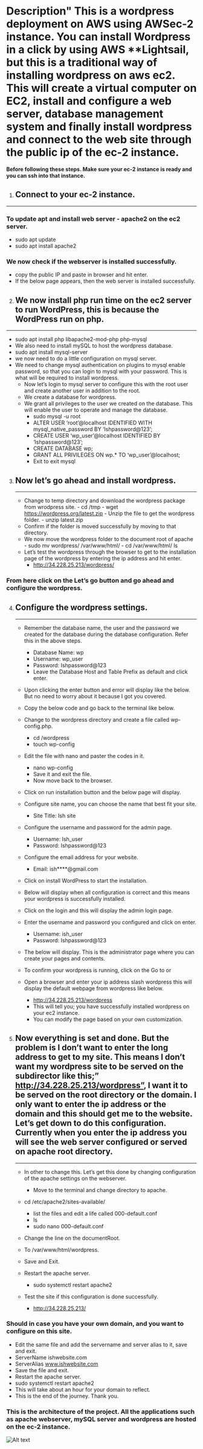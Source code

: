 # Description" This is a wordpress deployment on AWS using AWSec-2 instance. You can install Wordpress in a click by using AWS \*\*Lightsail, but this is a traditional way of installing wordpress on aws ec2. This will create a virtual computer on EC2, install and configure a web server, database management system and finally install wordpress and connect to the web site through the public ip of the ec-2 instance.

**Before following these steps. Make sure your ec-2 instance is ready and you can ssh into that instance.**

1. ## Connect to your ec-2 instance.

---

### To update apt and install web server - apache2 on the ec2 server.

- sudo apt update
- sudo apt install apache2

### We now check if the webserver is installed successfully.

- copy the public IP and paste in browser and hit enter.
- If the below page appears, then the web server is installed successfully.

2. ## We now install php run time on the ec2 server to run WordPress, this is because the WordPress run on php.

---

- sudo apt install php libapache2-mod-php php-mysql
- We also need to install mySQL to host the wordpress database.
- sudo apt install mysql-server
- we now need to do a little configuration on mysql server.
- We need to change mysql authentication on plugins to mysql enable password, so that you can login to mysql with your password. This is what will be required to install wordpress.
  - Now let’s login to mysql server to configure this with the root user and create another user in addition to the root.
  - We create a database for wordpress.
  - We grant all privileges to the user we created on the database. This will enable the user to operate and manage the database.
    - sudo mysql -u root
    - ALTER USER ‘root’@localhost IDENTIFIED WITH mysql_native_password BY ‘Ishpassword@123’;
    - CREATE USER ‘wp_user’@localhost IDENTIFIED BY ‘Ishpassword@123’;
    - CREATE DATABASE wp;
    - GRANT ALL PRIVILEGES ON wp.\* TO ‘wp_user’@localhost;
    - Exit to exit mysql

3. ## Now let’s go ahead and install wordpress.
   ***
   - Change to temp directory and download the wordpress package from wrodpress site. - cd /tmp - wget https://wordpress.org/latest.zip - Unzip the file to get the wordpress folder. - unzip latest.zip
   - Confirm if the folder is moved successfully by moving to that directory.
   - We now move the wordpress folder to the document root of apache - sudo mv wordpress/ /var/www/html/ - cd /var/www/html/ ls
   - Let’s test the wordpress through the browser to get to the installation page of the wordpress by entering the ip address and hit enter.
     - http://34.228.25.213/wordpress/

### From here click on the Let’s go button and go ahead and configure the wordpress.

4. ## Configure the wordpress settings.

   ***

   - Remember the database name, the user and the password we created for the database during the database configuration. Refer this in the above steps.

     - Database Name: wp
     - Username: wp_user
     - Password: Ishpassword@123
     - Leave the Database Host and Table Prefix as default and click enter.

   - Upon clicking the enter button and error will display like the below. But no need to worry about it because I got you covered.

   - Copy the below code and go back to the terminal like below.

   - Change to the wordpress directory and create a file called wp-config.php.
     - cd /wordpress
     - touch wp-config
   - Edit the file with nano and paster the codes in it.
     - nano wp-config
     - Save it and exit the file.
     - Now move back to the browser.
   - Click on run installation button and the below page will display.

   - Configure site name, you can choose the name that best fit your site.
     - Site Title: Ish site
   - Configure the username and password for the admin page.
     - Username: Ish_user
     - Password: Ishpassword@123
   - Configure the email address for your website.
     - Email: ish\*\*\*\*@gmail.com
   - Click on install WordPress to start the installation.

   - Below will display when all configuration is correct and this means your wordpress is successfully installed.

   - Click on the login and this will display the admin login page.

   - Enter the username and password you configured and click on enter.
     - Username: ish_user
     - Password: Ishpassword@123
   - The below will display. This is the administrator page where you can create your pages and contents.

   - To confirm your wordpress is running, click on the Go to or
   - Open a browser and enter your ip address slash wordpress this will display the default webpage from wordpress like below.
     - http://34.228.25.213/wordpress
     - This will tell you; you have successfully installed wordpress on your ec2 instance.
     - You can modify the page based on your own customization.

5. ## Now everything is set and done. But the problem is I don’t want to enter the long address to get to my site. This means I don’t want my wordpress site to be served on the subdirector like this;” http://34.228.25.213/wordpress”, I want it to be served on the root directory or the domain. I only want to enter the ip address or the domain and this should get me to the website. Let’s get down to do this configuration. Currently when you enter the ip address you will see the web server configured or served on apache root directory.

   ***

   - In other to change this. Let’s get this done by changing configuration of the apache settings on the webserver.
     - Move to the terminal and change directory to apache.
   - cd /etc/apache2/sites-available/
     - list the files and edit a life called 000-default.conf
     - ls
     - sudo nano 000-default.conf
   - Change the line on the documentRoot.

   - To /var/www/html/wordpress.

   - Save and Exit.
   - Restart the apache server.
     - sudo systemctl restart apache2
   - Test the site if this configuration is done successfully.
     - http://34.228.25.213/

### Should in case you have your own domain, and you want to configure on this site.

- Edit the same file and add the servername and server alias to it, save and exit.
- ServerName ishwebsite.com
- ServerAlias www.ishwebsite.com
- Save the file and exit.
- Restart the apache server.
- sudo systemctl restart apache2
- This will take about an hour for your domain to reflect.
- This is the end of the journey. Thank you.

### This is the architecture of the project. All the applications such as apache webserver, mySQL server and wordpress are hosted on the ec-2 instance.

![Alt text](image.png)
